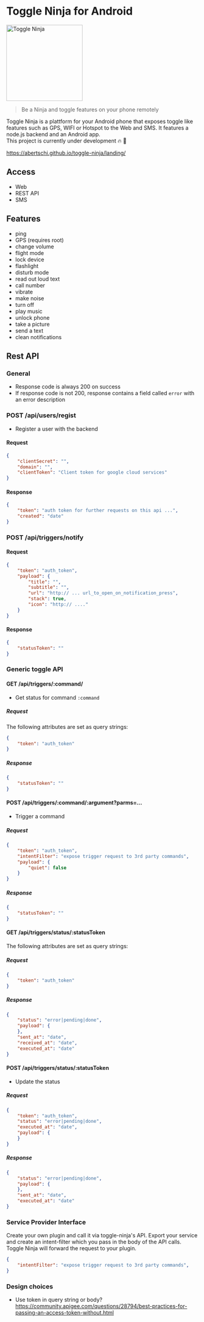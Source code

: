 # Toggle Ninja for Android

<img src="https://github.com/abertschi/android-remote-trigger/blob/master/landing/ninja.png" alt="Toggle Ninja" width="200px" align="">

>Be a Ninja and toggle features on your phone remotely

Toggle Ninja is a plattform for your Android phone that exposes toggle like features such as GPS, WIFI or Hotspot to the Web and SMS. It features a node.js backend and an Android app.  
This project is currently under development 🔥 🚀  

 https://abertschi.github.io/toggle-ninja/landing/

## Access
 - Web
 - REST API
 - SMS

## Features

- ping
- GPS (requires root)
- change volume
- flight mode
- lock device
- flashlight
- disturb mode
- read out loud text
- call number
- vibrate
- make noise
- turn off
- play music
- unlock phone
- take a picture
- send a text
- clean notifications


## Rest API

### General
- Response code is always 200 on success
- If response code is not 200, response contains a field called `error` with an error description

### POST /api/users/regist
- Register a user with the backend

#### Request
```json
{
    "clientSecret": "",
    "domain": "",
    "clientToken": "Client token for google cloud services"
}
```

#### Response
```json
{
    "token": "auth token for further requests on this api ...",
    "created": "date"
}
```

### POST /api/triggers/notify
#### Request
```json
{
    "token": "auth_token",
    "payload": {
        "title": "",
        "subtitle": "",
        "url": "http:// ... url_to_open_on_notification_press",
        "stack": true,
        "icon": "http:// ...."
    }
}
```

#### Response
```json
{
    "statusToken": ""
}
```

### Generic toggle API
#### GET /api/triggers/:command/
- Get status for command `:command`

##### Request
The following attributes are set as query strings:
```json
{
    "token": "auth_token"
}
```

##### Response
```json
{
    "statusToken": ""
}
```

#### POST /api/triggers/:command/:argument?parms=...
- Trigger a command

##### Request
```json
{
    "token": "auth_token",
    "intentFilter": "expose trigger request to 3rd party commands",
    "payload": {
        "quiet": false
    }
}
```

##### Response
```json
{
    "statusToken": ""
}
```

#### GET /api/triggers/status/:statusToken
The following attributes are set as query strings:
##### Request
```json
{
    "token": "auth_token"
}
```

##### Response
```json
{
    "status": "error|pending|done",
    "payload": {
    },
    "sent_at": "date",
    "received_at": "date",
    "executed_at": "date"
}
```

#### POST /api/triggers/status/:statusToken
- Update the status
##### Request
```json
{
    "token": "auth_token",
    "status": "error|pending|done",
    "executed_at": "date",
    "payload": {
    }
}
```

##### Response
```json
{
    "status": "error|pending|done",
    "payload": {
    },
    "sent_at": "date",
    "executed_at": "date"
}
```


### Service Provider Interface
Create your own plugin and call it via toggle-ninja's API.
Export your service and create an intent-filter which you pass in the body of the API calls.
Toggle Ninja will forward the request to your plugin.

```json
{
    "intentFilter": "expose trigger request to 3rd party commands",    
}
```

### Design choices
- Use token in query string or body? https://community.apigee.com/questions/28794/best-practices-for-passing-an-access-token-without.html
